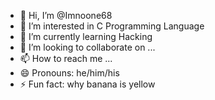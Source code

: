 - 👋 Hi, I’m @Imnoone68
- 👀 I’m interested in C Programming Language 
- 🌱 I’m currently learning Hacking 
- 💞️ I’m looking to collaborate on ...
- 📫 How to reach me ...
- 😄 Pronouns: he/him/his
- ⚡ Fun fact: why banana is yellow

<!---
Imnoone68/Imnoone68 is a ✨ special ✨ repository because its `README.md` (this file) appears on your GitHub profile.
You can click the Preview link to take a look at your changes.
--->
